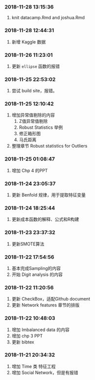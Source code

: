 
<!-- README.md is generated from README.Rmd. Please edit that file -->

### 2018-11-28 13:15:36

1.  knit datacamp.Rmd and joshua.Rmd

### 2018-11-28 12:44:31

1.  新增 Kaggle 数据

### 2018-11-26 11:23:01

1.  更新 `ellipse` 函数的报错

### 2018-11-25 22:53:02

1.  尝试 build site，报错。

### 2018-11-25 12:10:42

1.  增加异常值剔除的内容
    1.  Z值异常值剔除
    2.  Robust Statistics 举例
    3.  修正箱形图
    4.  马氏距离
2.  整理章节 Robust statistics for Outliers

### 2018-11-25 01:08:47

1.  增加 Chp 4 的PPT

### 2018-11-24 23:05:37

1.  更新 Benfold 规律，用于提取特征变量

### 2018-11-24 18:25:44

1.  更新成本函数的解释、公式和R构建

### 2018-11-23 23:37:32

1.  更新SMOTE算法

### 2018-11-22 17:54:56

1.  基本完成Sampling的内容
2.  开始 Digit analysis 的内容

### 2018-11-22 11:20:56

1.  更新 CheckBox，适配Github document
2.  更新 Network features 章节的排版

### 2018-11-22 10:48:03

1.  增加 Imbalanced data 的内容
2.  增加 chp 3 PPT
3.  更新 bibtex

### 2018-11-21 20:34:32

1.  增加 Time 类 特征工程
2.  增加 Social Network，但是有报错
